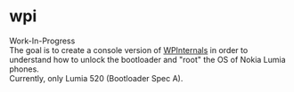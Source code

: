 # wpi

Work-In-Progress  
The goal is to create a console version of [WPInternals](https://github.com/ReneLergner/WPinternals) in order to understand how to unlock the bootloader and "root" the OS of Nokia Lumia phones.  
Currently, only Lumia 520 (Bootloader Spec A). 
